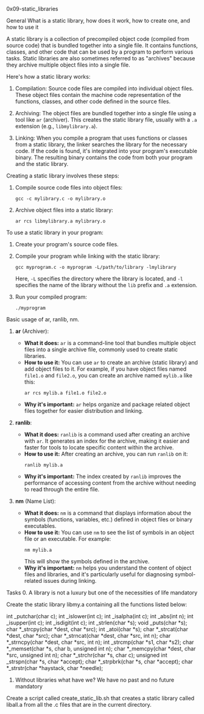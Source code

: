 0x09-static_libraries


General
What is a static library, how does it work, how to create one, and how to use it

A static library is a collection of precompiled object code (compiled from source code) that is bundled together into a single file. It contains functions, classes, and other code that can be used by a program to perform various tasks. Static libraries are also sometimes referred to as "archives" because they archive multiple object files into a single file.

Here's how a static library works:

1. Compilation: Source code files are compiled into individual object files. These object files contain the machine code representation of the functions, classes, and other code defined in the source files.

2. Archiving: The object files are bundled together into a single file using a tool like `ar` (archiver). This creates the static library file, usually with a `.a` extension (e.g., `libmylibrary.a`).

3. Linking: When you compile a program that uses functions or classes from a static library, the linker searches the library for the necessary code. If the code is found, it's integrated into your program's executable binary. The resulting binary contains the code from both your program and the static library.

Creating a static library involves these steps:

1. Compile source code files into object files:
   ```
   gcc -c mylibrary.c -o mylibrary.o
   ```

2. Archive object files into a static library:
   ```
   ar rcs libmylibrary.a mylibrary.o
   ```

To use a static library in your program:

1. Create your program's source code files.

2. Compile your program while linking with the static library:
   ```
   gcc myprogram.c -o myprogram -L/path/to/library -lmylibrary
   ```
   Here, `-L` specifies the directory where the library is located, and `-l` specifies the name of the library without the `lib` prefix and `.a` extension.

3. Run your compiled program:
   ```
   ./myprogram
   ```


Basic usage of ar, ranlib, nm.
1. **ar** (Archiver):
   - **What it does:** `ar` is a command-line tool that bundles multiple object files into a single archive file, commonly used to create static libraries.
   - **How to use it:** You can use `ar` to create an archive (static library) and add object files to it. For example, if you have object files named `file1.o` and `file2.o`, you can create an archive named `mylib.a` like this:
     ```
     ar rcs mylib.a file1.o file2.o
     ```
   - **Why it's important:** `ar` helps organize and package related object files together for easier distribution and linking.

2. **ranlib**:
   - **What it does:** `ranlib` is a command used after creating an archive with `ar`. It generates an index for the archive, making it easier and faster for tools to locate specific content within the archive.
   - **How to use it:** After creating an archive, you can run `ranlib` on it:
     ```
     ranlib mylib.a
     ```
   - **Why it's important:** The index created by `ranlib` improves the performance of accessing content from the archive without needing to read through the entire file.

3. **nm** (Name List):
   - **What it does:** `nm` is a command that displays information about the symbols (functions, variables, etc.) defined in object files or binary executables.
   - **How to use it:** You can use `nm` to see the list of symbols in an object file or an executable. For example:
     ```
     nm mylib.a
     ```
     This will show the symbols defined in the archive.
   - **Why it's important:** `nm` helps you understand the content of object files and libraries, and it's particularly useful for diagnosing symbol-related issues during linking.



Tasks
0. A library is not a luxury but one of the necessities of life
mandatory

Create the static library libmy.a containing all the functions listed below:

int _putchar(char c);
int _islower(int c);
int _isalpha(int c);
int _abs(int n);
int _isupper(int c);
int _isdigit(int c);
int _strlen(char *s);
void _puts(char *s);
char *_strcpy(char *dest, char *src);
int _atoi(char *s);
char *_strcat(char *dest, char *src);
char *_strncat(char *dest, char *src, int n);
char *_strncpy(char *dest, char *src, int n);
int _strcmp(char *s1, char *s2);
char *_memset(char *s, char b, unsigned int n);
char *_memcpy(char *dest, char *src, unsigned int n);
char *_strchr(char *s, char c);
unsigned int _strspn(char *s, char *accept);
char *_strpbrk(char *s, char *accept);
char *_strstr(char *haystack, char *needle);




1. Without libraries what have we? We have no past and no future
mandatory

Create a script called create_static_lib.sh that creates a static library called liball.a from all the .c files that are in the current directory.
